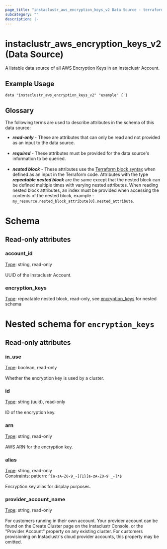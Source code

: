 ```yaml
---
page_title: "instaclustr_aws_encryption_keys_v2 Data Source - terraform-provider-instaclustr"
subcategory: ""
description: |-
---
```


# instaclustr_aws_encryption_keys_v2 (Data Source)
A listable data source of all AWS Encryption Keys in an Instaclustr Account.
## Example Usage
```
data "instaclustr_aws_encryption_keys_v2" "example" { }
```
## Glossary
The following terms are used to describe attributes in the schema of this data source:
- **_read-only_** - These are attributes that can only be read and not provided as an input to the data source.<br><br>
- **_required_** - These attributes must be provided for the data source's information to be queried.<br><br>
- **_nested block_** - These attributes use the [Terraform block syntax](https://www.terraform.io/language/attr-as-blocks) when defined as an input in the Terraform code. Attributes with the type **_repeatable nested block_** are the same except that the nested block can be defined multiple times with varying nested attributes. When reading nested block attributes, an index must be provided when accessing the contents of the nested block, example - `my_resource.nested_block_attribute[0].nested_attribute`.
# Schema
## Read-only attributes
### account_id<br>
<ins>Type</ins>: string, read-only<br>
<br>UUID of the Instaclustr Account.
### encryption_keys<br>
<ins>Type</ins>: repeatable nested block, read-only, see [encryption_keys](#nested--encryption_keys) for nested schema<br>

<a id="nested--encryption_keys"></a>
# Nested schema for `encryption_keys`<br>

## Read-only attributes
### in_use<br>
<ins>Type</ins>: boolean, read-only<br>
<br>Whether the encryption key is used by a cluster.
### id<br>
<ins>Type</ins>: string (uuid), read-only<br>
<br>ID of the encryption key.
### arn<br>
<ins>Type</ins>: string, read-only<br>
<br>AWS ARN for the encryption key.
### alias<br>
<ins>Type</ins>: string, read-only<br>
<ins>Constraints</ins>: pattern: `^[a-zA-Z0-9_-]{1}[a-zA-Z0-9 _-]*$`<br><br>Encryption key alias for display purposes.
### provider_account_name<br>
<ins>Type</ins>: string, read-only<br>
<br>For customers running in their own account. Your provider account can be found on the Create Cluster page on the Instaclustr Console, or the "Provider Account" property on any existing cluster. For customers provisioning on Instaclustr's cloud provider accounts, this property may be omitted.
